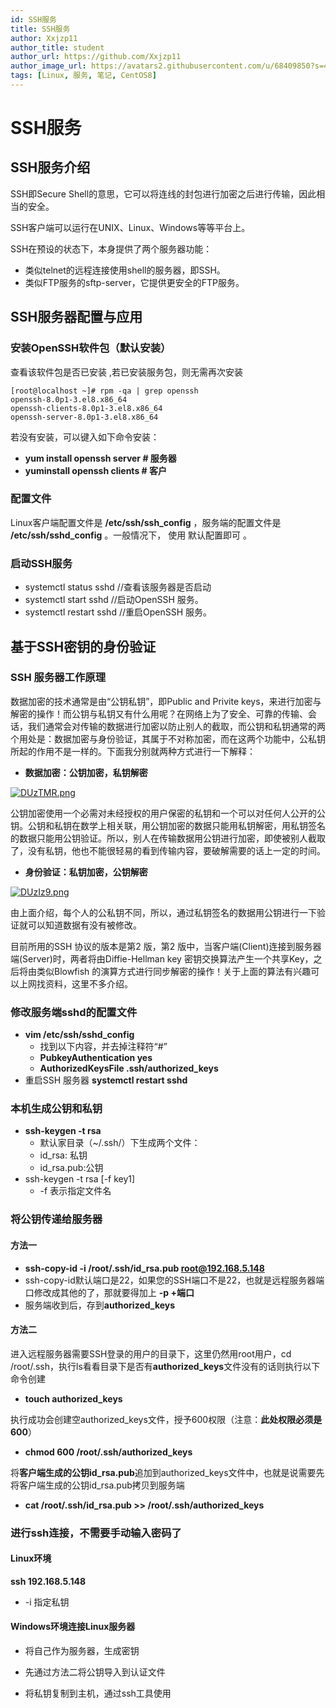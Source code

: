 ```yaml
---
id: SSH服务
title: SSH服务
author: Xxjzp11
author_title: student
author_url: https://github.com/Xxjzp11
author_image_url: https://avatars2.githubusercontent.com/u/68409850?s=460&u=144d3c818e76fe4b88687db84279fad48b198818&v=4
tags: [Linux, 服务, 笔记, CentOS8]
---
```


# SSH服务

## SSH服务介绍

SSH即Secure Shell的意思，它可以将连线的封包进行加密之后进行传输，因此相当的安全。

SSH客户端可以运行在UNIX、Linux、Windows等等平台上。

<!--truncate-->

SSH在预设的状态下，本身提供了两个服务器功能：

- 类似telnet的远程连接使用shell的服务器，即SSH。
- 类似FTP服务的sftp-server，它提供更安全的FTP服务。

## SSH服务器配置与应用

### 安装OpenSSH软件包（默认安装）

查看该软件包是否已安装 ,若已安装服务包，则无需再次安装

```
[root@localhost ~]# rpm -qa | grep openssh
openssh-8.0p1-3.el8.x86_64
openssh-clients-8.0p1-3.el8.x86_64
openssh-server-8.0p1-3.el8.x86_64
```

若没有安装，可以键入如下命令安装：

- **yum install openssh server # 服务器**
- **yuminstall openssh clients # 客户**

### 配置文件

Linux客户端配置文件是 **/etc/ssh/ssh_config** ，服务端的配置文件是 **/etc/ssh/sshd_config** 。一般情况下， 使用 默认配置即可 。

### 启动SSH服务

- systemctl status sshd       //查看该服务器是否启动
- systemctl start sshd          //启动OpenSSH 服务。
- systemctl restart sshd     //重启OpenSSH 服务。

## 基于SSH密钥的身份验证

### SSH 服务器工作原理

数据加密的技术通常是由“公钥私钥”，即Public and Privite keys，来进行加密与解密的操作！而公钥与私钥又有什么用呢？在网络上为了安全、可靠的传输、会话，我们通常会对传输的数据进行加密以防止别人的截取，而公钥和私钥通常的两个用处是：数据加密与身份验证，其属于不对称加密，而在这两个功能中，公私钥所起的作用不是一样的。下面我分别就两种方式进行一下解释：

- **数据加密：公钥加密，私钥解密**

[![DUzTMR.png](https://s3.ax1x.com/2020/11/25/DUzTMR.png)](https://imgchr.com/i/DUzTMR)

公钥加密使用一个必需对未经授权的用户保密的私钥和一个可以对任何人公开的公钥。公钥和私钥在数学上相关联，用公钥加密的数据只能用私钥解密，用私钥签名的数据只能用公钥验证。所以，别人在传输数据用公钥进行加密，即使被别人截取了，没有私钥，他也不能很轻易的看到传输内容，要破解需要的话上一定的时间。

- **身份验证：私钥加密，公钥解密**

[![DUzIz9.png](https://s3.ax1x.com/2020/11/25/DUzIz9.png)](https://imgchr.com/i/DUzIz9)

由上面介绍，每个人的公私钥不同，所以，通过私钥签名的数据用公钥进行一下验证就可以知道数据有没有被修改。

目前所用的SSH 协议的版本是第2 版，第2 版中，当客户端(Client)连接到服务器端(Server)时，两者将由Diffie-Hellman key 密钥交换算法产生一个共享Key，之后将由类似Blowfish 的演算方式进行同步解密的操作！关于上面的算法有兴趣可以上网找资料，这里不多介绍。

### 修改服务端sshd的配置文件

- **vim /etc/ssh/sshd_config**
  - 找到以下内容，并去掉注释符“#”
  - **PubkeyAuthentication yes**
  - **AuthorizedKeysFile .ssh/authorized_keys**
- 重启SSH 服务器 **systemctl restart sshd**

### 本机生成公钥和私钥

- **ssh-keygen -t rsa**
  - 默认家目录（~/.ssh/）下生成两个文件：
  - id_rsa: 私钥
  - id_rsa.pub:公钥
- ssh-keygen -t rsa [-f key1] 
  - -f 表示指定文件名

### 将公钥传递给服务器

#### 方法一

- **ssh-copy-id -i /root/.ssh/id_rsa.pub root@192.168.5.148**
- ssh-copy-id默认端口是22，如果您的SSH端口不是22，也就是远程服务器端口修改成其他的了，那就要得加上 **-p +端口**
- 服务端收到后，存到**authorized_keys**

#### 方法二

进入远程服务器需要SSH登录的用户的目录下，这里仍然用root用户，cd /root/.ssh，执行ls看看目录下是否有**authorized_keys**文件没有的话则执行以下命令创建

- **touch authorized_keys**

执行成功会创建空authorized_keys文件，授予600权限（注意：**此处权限必须是600**）

- **chmod 600 /root/.ssh/authorized_keys**

将**客户端生成的公钥id_rsa.pub**追加到authorized_keys文件中，也就是说需要先将客户端生成的公钥id_rsa.pub拷贝到服务端

- **cat /root/.ssh/id_rsa.pub >> /root/.ssh/authorized_keys**

### 进行ssh连接，不需要手动输入密码了

#### Linux环境

**ssh  192.168.5.148**

- -i     指定私钥

#### Windows环境连接Linux服务器

- 将自己作为服务器，生成密钥

- 先通过方法二将公钥导入到认证文件
- 将私钥复制到主机，通过ssh工具使用